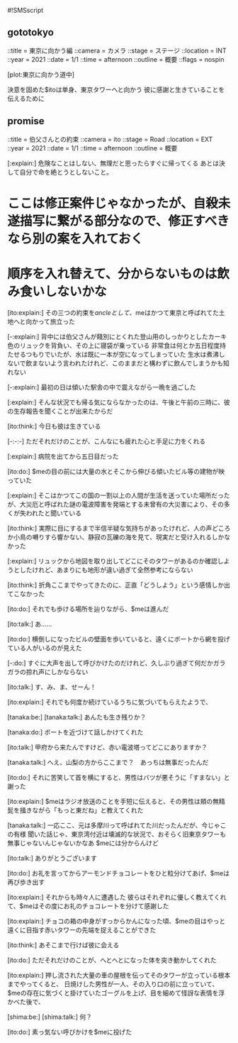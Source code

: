 #!SMSscript

## gototokyo

::title = 東京に向かう編
::camera = カメラ
::stage = ステージ
::location = INT
::year = 2021
::date = 1/1
::time = afternoon
::outline = 概要
::flags = nospin

[plot:東京に向かう道中]

決意を固めた$itoは単身、東京タワーへと向かう
彼に感謝と生きていることを伝えるために

<promise>

## promise

::title = 伯父さんとの約束
::camera = ito
::stage = Road
::location = EXT
::year = 2021
::date = 1/1
::time = afternoon
::outline = 概要

[:explain:]
危険なことはしない、無理だと思ったらすぐに帰ってくる
あとは決して自分で命を絶とうとしないこと。

# ここは修正案件じゃなかったが、自殺未遂描写に繋がる部分なので、修正すべきなら別の案を入れておく
# 順序を入れ替えて、分からないものは飲み食いしないかな

[ito:explain:]
その三つの約束を$ancleとして、$meはかつて東京と呼ばれてた土地へと向かって旅立った

[-:explain:]
背中には伯父さんが餞別にとくれた登山用のしっかりとしたカーキ色のリュックを背負い、その上に寝袋が乗っている
非常食は何とか五日程度持たせるつもりでいたが、水は既に一本が空になってしまっていた
生水は煮沸しないで飲まないよう言われたけれど、このままだと構わずに飲んでしまうかも知れない

[-:explain:]
最初の日は傾いた駅舎の中で震えながら一晩を過ごした

[:explain:]
そんな状況でも帰る気にならなかったのは、午後と午前の三時に、彼の生存報告を聞くことが出来たからだ

[ito:think:]
今日も彼は生きている

[-:-:-]
ただそれだけのことが、こんなにも疲れた心と手足に力をくれる

[:explain:]
病院を出てから五日目だった

[ito:do:]
$meの目の前には大量の水とそこから伸びる傾いたビル等の建物が映っていた

[:explain:]
そこはかつてこの国の一割以上の人間が生活を送っていた場所だったが、大災厄と呼ばれた謎の電波障害を発端とする未曾有の大災害により、その多くが失われたと聞いている

[ito:think:]
実際に目にするまで半信半疑な気持ちがあったけれど、人の声どころか小鳥の囀りすら響かない、静寂の瓦礫の海を見て、現実だと受け入れるしかなかった

[:explain:]
リュックから地図を取り出してどこにそのタワーがあるのか確認しようとしたけれど、あまりにも地形が違い過ぎて全然参考にならない

[ito:think:]
折角ここまでやってきたのに、正直「どうしよう」という感情しか出てこなかった

[ito:do:]
それでも歩ける場所を辿りながら、$meは進んだ

[ito:talk:]
あ……

[ito:do:]
横倒しになったビルの壁面を歩いていると、遠くにボートから網を投げている人がいるのが見えた

[-:do:]
すぐに大声を出して呼びかけたのだけれど、久しぶり過ぎて何だかガラガラの掠れ声にしかならない

[ito:talk:]
す、み、ま、せーん！

[ito:explain:]
それでも何度か続けているうちに気づいてもらえたようで、

[tanaka:be:]
[tanaka:talk:]
あんたも生き残りか？

[tanaka:do:]
ボートを近づけて話しかけてくれた

[ito:talk:]
甲府から来たんですけど、赤い電波塔ってどこにありますか？

[tanaka:talk:]
へえ、山梨の方からここまで？　あっちは無事だったんだ

[ito:do:]
それに苦笑して首を横にすると、男性はバツが悪そうに「すまない」と謝った

[ito:explain:]
$meはラジオ放送のことを手短に伝えると、その男性は頬の無精髭を掻きながら「もっと東だね」と教えてくれた

[tanaka:talk:]
一応ここ、元は多摩川って呼ばれてた川だったんだが、今じゃこの有様
聞いた話じゃ、東京湾付近は壊滅的な状況で、おそらく旧東京タワーも無事じゃないんじゃないかなあ
$meには分からんけど

[ito:talk:]
ありがとうございます

[ito:do:]
お礼を言ってからアーモンドチョコレートをひと粒分けてあげ、$meは再び歩き出す

[ito:explain:]
それからも時々人に遭遇した
彼らはそれぞれに優しく教えてくれて、$meはその度にお礼のチョコレートを分けて感謝した

[ito:explain:]
チョコの箱の中身がすっからかんになった頃、$meの目はやっと遠くに目指す赤いタワーの先端を捉えることができた

[ito:think:]
あそこまで行けば彼に会える

[ito:do:]
ただそれだけのことが、へとへとになった体を突き動かしてくれた

[ito:explain:]
押し流された大量の車の屋根を伝ってそのタワーが立っている根本までやってくると、
日焼けした男性が一人、その入り口の前に立っていて、
$meの存在に気づくと掛けていたゴーグルを上げ、目を細めて怪訝な表情を浮かべた後で、

[shima:be:]
[shima:talk:]
何？

[ito:do:]
素っ気ない呼びかけを$meに投げた

